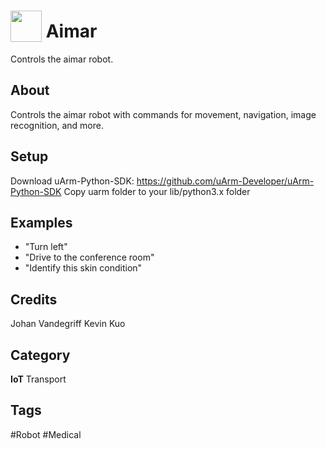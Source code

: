 # <img src="https://raw.githack.com/FortAwesome/Font-Awesome/master/svgs/solid/robot.svg" card_color="#40DBB0" width="50" height="50" style="vertical-align:bottom"/> Aimar
Controls the aimar robot.

## About
Controls the aimar robot with commands for movement, navigation, image recognition, and more.

## Setup
Download uArm-Python-SDK: https://github.com/uArm-Developer/uArm-Python-SDK
Copy uarm folder to your lib/python3.x folder

## Examples
* "Turn left"
* "Drive to the conference room"
* "Identify this skin condition"

## Credits
Johan Vandegriff
Kevin Kuo

## Category
**IoT**
Transport

## Tags
#Robot
#Medical

